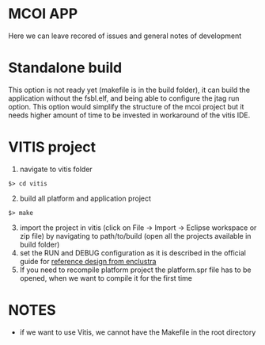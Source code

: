 # MCOI APP
Here we can leave recored of issues and general notes of development 

# Standalone build
This option is not ready yet (makefile is in the build folder), it can build
the application without the fsbl.elf, and being able to configure the jtag run
option. This option would simplify the structure of the mcoi project but it
needs higher amount of time to be invested in workaround of the vitis IDE. 

# VITIS project
1. navigate to vitis folder
```
$> cd vitis
```

2. build all platform and application project
```
$> make
```

3. import the project in vitis (click on File -> Import -> Eclipse workspace or
   zip file) by navigating to path/to/build (open all the projects available in
   build folder)
4. set the RUN and DEBUG configuration as it is described in the official guide
   for [reference design from enclustra](https://github.com/enclustra/Mercury_XU5_PE1_Reference_Design/tree/master/reference_design/doc)
5. If you need to recompile platform project the platform.spr file has to be
   opened, when we want to compile it for the first time

# NOTES 
* if we want to use Vitis, we cannot have the Makefile in the root directory
